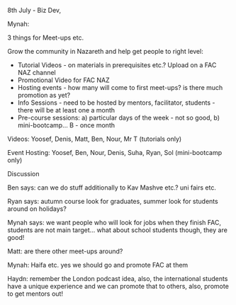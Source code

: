 8th July - Biz Dev, 

Mynah: 

3 things for Meet-ups etc.


Grow the community in Nazareth and help get people to right level:

* Tutorial Videos - on materials in prerequisites etc.? Upload on a FAC NAZ channel 
* Promotional Video for FAC NAZ
* Hosting events - how many will come to first meet-ups? is there much promotion as yet?
* Info Sessions - need to be hosted by mentors, facilitator, students - there will be at least one a month
* Pre-course sessions: a) particular days of the week - not so good, b) mini-bootcamp… B - once month

Videos:
Yoosef, Denis, Matt, Ben, Nour, Mr T (tutorials only)

Event Hosting:
Yoosef, Ben, Nour, Denis, Suha, Ryan, Sol (mini-bootcamp only)


Discussion

Ben says: can we do stuff additionally to Kav Mashve etc.? uni fairs etc.

Ryan says: autumn course look for graduates, summer look for students around on holidays?

Mynah says: we want people who will look for jobs when they finish FAC, students are not main target… what about school students though, they are good!

Matt: are there other meet-ups around?

Mynah: Haifa etc. yes we should go and promote FAC at them

Haydn: remember the London podcast idea, also, the international students have a unique experience and we can promote that to others, also, promote to get mentors out!